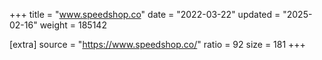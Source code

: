 +++
title = "www.speedshop.co"
date = "2022-03-22"
updated = "2025-02-16"
weight = 185142

[extra]
source = "https://www.speedshop.co/"
ratio = 92
size = 181
+++
